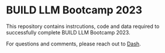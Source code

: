 # BUILD LLM Bootcamp 2023

This repository contains instrcutions, code and data required to successfully complete BUILD LLM Bootcamp 2023.

For questions and comments, please reach out to [Dash](dash.desai@snowflake.com).

